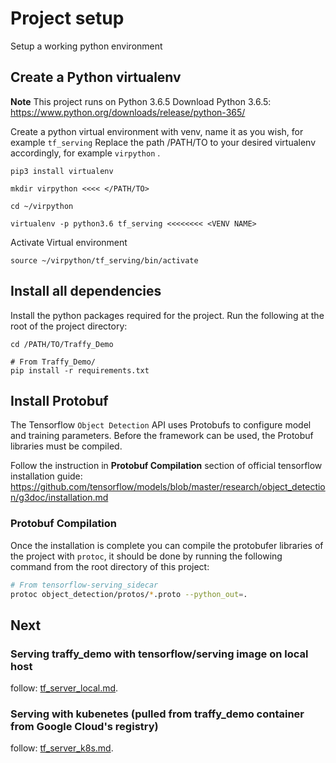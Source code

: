 # Project setup

Setup a working python environment

## Create a Python virtualenv

**Note** This project runs on Python 3.6.5
Download Python 3.6.5:  https://www.python.org/downloads/release/python-365/

Create a python virtual environment with venv, name it as you wish, for example ```tf_serving``` Replace the path /PATH/TO to your desired virtualenv accordingly, for example ```virpython``` .
```
pip3 install virtualenv

mkdir virpython <<<< </PATH/TO>

cd ~/virpython

virtualenv -p python3.6 tf_serving <<<<<<<< <VENV NAME>
```
Activate Virtual environment
```
source ~/virpython/tf_serving/bin/activate
```

## Install all dependencies
Install the python packages required for the project. Run the following at the root of the project directory:
```
cd /PATH/TO/Traffy_Demo

# From Traffy_Demo/
pip install -r requirements.txt
``` 

## Install Protobuf
The Tensorflow `Object Detection` API uses Protobufs to configure model and training parameters. 
Before the framework can be used, the Protobuf libraries must be compiled. 
 
Follow the instruction in **Protobuf Compilation** section of official tensorflow installation guide:  https://github.com/tensorflow/models/blob/master/research/object_detection/g3doc/installation.md 

### Protobuf Compilation

Once the installation is complete you can compile the protobufer libraries of the project with `protoc`, 
it should be done by running the following command from the root directory of this project:
```bash
# From tensorflow-serving_sidecar
protoc object_detection/protos/*.proto --python_out=.
```
## Next

### Serving traffy_demo with tensorflow/serving image on local host

follow: [tf_server_local.md](../doc/tf_server_local.md).

### Serving with kubenetes (pulled from traffy_demo container from Google Cloud's registry)

follow: [tf_server_k8s.md](../doc/tf_server_k8s.md).

